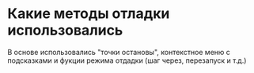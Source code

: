 # Какие методы отладки использовались
В основе использовались "точки остановы", контекстное меню с подсказками и фукции режима отдадки (шаг через, перезапуск и т.д.)
